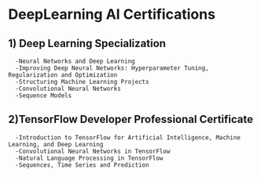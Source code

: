 # DeepLearning AI Certifications
##  1)  Deep Learning Specialization
      -Neural Networks and Deep Learning
      -Improving Deep Neural Networks: Hyperparameter Tuning, Regularization and Optimization
      -Structuring Machine Learning Projects
      -Convolutional Neural Networks
      -Sequence Models
##  2)TensorFlow Developer Professional Certificate
      -Introduction to TensorFlow for Artificial Intelligence, Machine Learning, and Deep Learning
      -Convolutional Neural Networks in TensorFlow
      -Natural Language Processing in TensorFlow
      -Sequences, Time Series and Prediction
